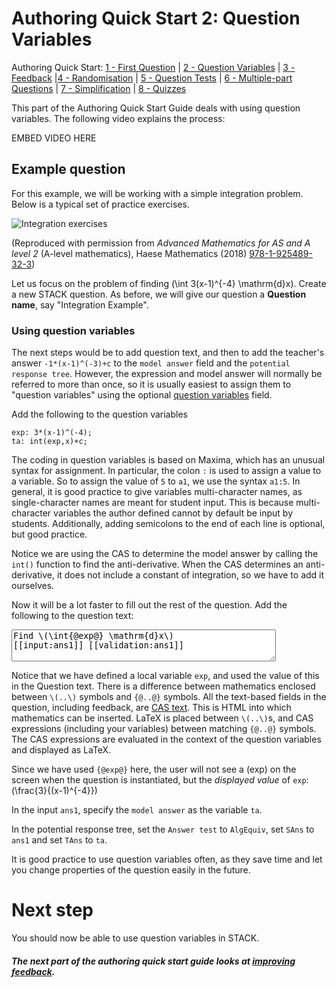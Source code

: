 # Authoring Quick Start 2: Question Variables

Authoring Quick Start: [1 - First Question](Authoring_quick_start.md) | <u>2 - Question Variables</u> | [3 - Feedback](Authoring_quick_start_3.md) |[4 - Randomisation](Authoring_quick_start_4.md) | [5 - Question Tests](Authoring_quick_start_5.md) | [6 - Multiple-part Questions](Authoring_quick_start_6.md) | [7 - Simplification](Authoring_quick_start_7.md) | [8 - Quizzes](Authoring_quick_start_8.md)



This part of the Authoring Quick Start Guide deals with using question variables. The following video explains the process:

EMBED VIDEO HERE

## Example question

For this example, we will be working with a simple integration problem. Below is a typical set of practice exercises.

![Integration exercises](C:/Users/msporrin/Documents/Stack/Documentation/%25CONTENT/IntegrationExercises.jpg)

(Reproduced with permission from _Advanced Mathematics for AS and A level 2_ (A-level mathematics), Haese Mathematics (2018) [978-1-925489-32-3](http://www.haesemathematics.com/books/advanced-mathematics-2-for-a-level))

Let us focus on the problem of finding \(\int 3(x-1)^{-4} \mathrm{d}x\). Create a new STACK question. As before, we will give our question a **Question name**, say "Integration Example".

### Using question variables

The next steps would be to add question text, and then to add the teacher's answer `-1*(x-1)^(-3)+c` to the `model answer` field and the `potential response tree`.  However, the expression and model answer will normally be referred to more than once, so it is usually easiest to assign them to "question variables" using the optional [question variables](Variables.md#Question_variables) field.

Add the following to the question variables

```
exp: 3*(x-1)^(-4);
ta: int(exp,x)+c;
```

The coding in question variables is based on Maxima, which has an unusual syntax for assignment.  In particular, the colon `:` is used to assign a value to a variable.  So to assign the value of `5` to `a1`, we use the syntax `a1:5`. In general, it is good practice to give variables multi-character names, as single-character names are meant for student input. This is because multi-character variables the author defined cannot by default be input by students. Additionally, adding semicolons to the end of each line is optional, but good practice.

Notice we are using the CAS to determine the model answer by calling the `int()` function to find the anti-derivative. When the CAS determines an anti-derivative, it does not include a constant of integration, so we have to add it ourselves.

Now it will be a lot faster to fill out the rest of the question. Add the following to the question text:

<textarea readonly="readonly" rows="3" cols="50">
Find \(\int{@exp@} \mathrm{d}x\)
[[input:ans1]] [[validation:ans1]]
</textarea>
Notice that we have defined a local variable `exp`, and used the value of this in the Question text. There is a difference between mathematics enclosed between `\(..\)` symbols and `{@..@}` symbols. All the text-based fields in the question, including feedback, are [CAS text](CASText.md).  This is HTML into which mathematics can be inserted.  LaTeX is placed between `\(..\)`s, and CAS expressions (including your variables) between matching `{@..@}` symbols.  The CAS expressions are evaluated in the context of the question variables and displayed as LaTeX.

Since we have used `{@exp@}` here, the user will not see a \(exp\) on the screen when the question is instantiated, but the _displayed value_ of `exp`: \(\frac{3}{(x-1)^{-4}}\)

In the input `ans1`, specify the `model answer` as the variable `ta`.

In the potential response tree, set the `Answer test` to  `AlgEquiv`, set  `SAns` to `ans1` and set `TAns` to `ta`. 

It is good practice to use question variables often, as they save time and let you change properties of the question easily in the future.

# Next step #

You should now be able to use question variables in STACK.

##### The next part of the authoring quick start guide looks at [improving feedback](Authoring_quick_start_3.md).